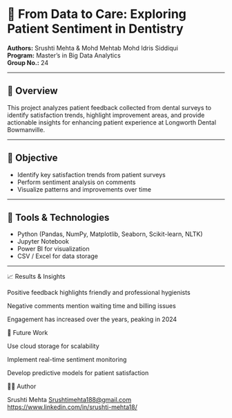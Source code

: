 # 🦷 From Data to Care: Exploring Patient Sentiment in Dentistry

**Authors:** Srushti Mehta & Mohd Mehtab Mohd Idris Siddiqui  
**Program:** Master’s in Big Data Analytics  
**Group No.:** 24  

---

## 📖 Overview
This project analyzes patient feedback collected from dental surveys to identify satisfaction trends, highlight improvement areas, and provide actionable insights for enhancing patient experience at Longworth Dental Bowmanville.

---

## 🎯 Objective
- Identify key satisfaction trends from patient surveys  
- Perform sentiment analysis on comments  
- Visualize patterns and improvements over time  

---

## 🧰 Tools & Technologies
- Python (Pandas, NumPy, Matplotlib, Seaborn, Scikit-learn, NLTK)
- Jupyter Notebook
- Power BI for visualization
- CSV / Excel for data storage

---

📈 Results & Insights

Positive feedback highlights friendly and professional hygienists

Negative comments mention waiting time and billing issues

Engagement has increased over the years, peaking in 2024


🔮 Future Work

Use cloud storage for scalability

Implement real-time sentiment monitoring

Develop predictive models for patient satisfaction


👩‍💻 Author

Srushti Mehta
Srushtimehta188@gmail.com
https://www.linkedin.com/in/srushti-mehta18/

